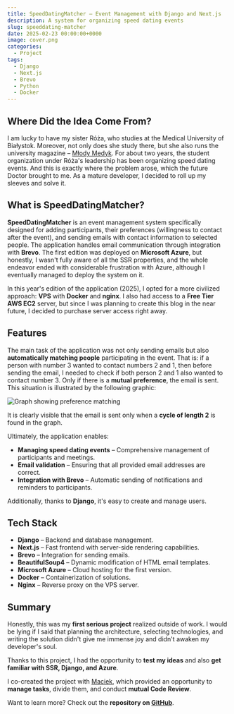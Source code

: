```yaml
---
title: SpeedDatingMatcher – Event Management with Django and Next.js
description: A system for organizing speed dating events
slug: speeddating-matcher
date: 2025-02-23 00:00:00+0000
image: cover.png
categories:
  - Project
tags:
  - Django
  - Next.js
  - Brevo
  - Python
  - Docker
---
```


## Where Did the Idea Come From?
I am lucky to have my sister Róża, who studies at the Medical University of Białystok. Moreover, not only does she study there, but she also runs the university magazine – [Młody Medyk](https://www.instagram.com/mlodymedyk_/). For about two years, the student organization under Róża's leadership has been organizing speed dating events. And this is exactly where the problem arose, which the future Doctor brought to me. As a mature developer, I decided to roll up my sleeves and solve it.

## What is SpeedDatingMatcher?

**SpeedDatingMatcher** is an event management system specifically designed for adding participants, their preferences (willingness to contact after the event), and sending emails with contact information to selected people. The application handles email communication through integration with **Brevo**. The first edition was deployed on **Microsoft Azure**, but honestly, I wasn't fully aware of all the SSR properties, and the whole endeavor ended with considerable frustration with Azure, although I eventually managed to deploy the system on it.

In this year's edition of the application (2025), I opted for a more civilized approach: **VPS** with **Docker** and **nginx**. I also had access to a **Free Tier AWS EC2** server, but since I was planning to create this blog in the near future, I decided to purchase server access right away.

## Features
The main task of the application was not only sending emails but also **automatically matching people** participating in the event. That is:
if a person with number 3 wanted to contact numbers 2 and 1, then before sending the email, I needed to check if both person 2 and 1 also wanted to contact number 3. Only if there is a **mutual preference**, the email is sent. This situation is illustrated by the following graphic:

![Graph showing preference matching](/persons_preferences.png)

It is clearly visible that the email is sent only when a **cycle of length 2** is found in the graph.

Ultimately, the application enables:

- **Managing speed dating events** – Comprehensive management of participants and meetings.
- **Email validation** – Ensuring that all provided email addresses are correct.
- **Integration with Brevo** – Automatic sending of notifications and reminders to participants.

Additionally, thanks to **Django**, it's easy to create and manage users.

## Tech Stack
- **Django** – Backend and database management.
- **Next.js** – Fast frontend with server-side rendering capabilities.
- **Brevo** – Integration for sending emails.
- **BeautifulSoup4** – Dynamic modification of HTML email templates.
- **Microsoft Azure** – Cloud hosting for the first version.
- **Docker** – Containerization of solutions.
- **Nginx** – Reverse proxy on the VPS server.

## Summary
Honestly, this was my **first serious project** realized outside of work. I would be lying if I said that planning the architecture, selecting technologies, and writing the solution didn't give me immense joy and didn't awaken my developer's soul.

Thanks to this project, I had the opportunity to **test my ideas** and also **get familiar with SSR, Django, and Azure**.

I co-created the project with [Maciek](https://www.linkedin.com/in/maciej-korsakowski-a65b0226a/), which provided an opportunity to **manage tasks**, divide them, and conduct **mutual Code Review**.

Want to learn more? Check out the **repository on [GitHub](https://github.com/benhus8/SpeedDatingMatcher)**.